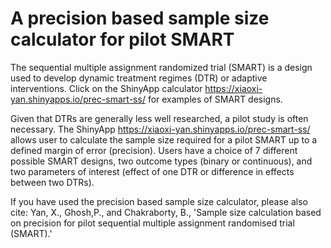 # A precision based sample size calculator for pilot SMART

The sequential multiple assignment randomized trial (SMART) is a design used to develop dynamic treatment regimes (DTR) or adaptive interventions. Click on the ShinyApp calculator https://xiaoxi-yan.shinyapps.io/prec-smart-ss/ for examples of SMART designs.

Given that DTRs are generally less well researched, a pilot study is often necessary. The ShinyApp https://xiaoxi-yan.shinyapps.io/prec-smart-ss/ allows user to calculate the sample size required for a pilot SMART up to a defined margin of error (precision). Users have a choice of 7 different possible SMART designs, two outcome types (binary or continuous), and two parameters of interest (effect of one DTR or difference in effects between two DTRs). 





If you have used the precision based sample size calculator, please also cite:
Yan, X., Ghosh,P., and Chakraborty, B., 'Sample size calculation based on precision for pilot sequential multiple assignment randomised trial (SMART).'
